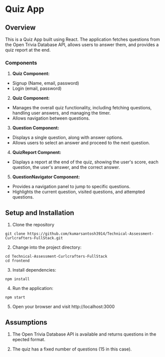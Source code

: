# Quiz App

## Overview

This is a Quiz App built using React. The application fetches questions from the Open Trivia Database API, allows users to answer them, and provides a quiz report at the end.

### Components

1. **Quiz Component:** 

- Signup (Name, email, password)
- Login (email, password)

2. **Quiz Component:** 

- Manages the overall quiz functionality, including fetching questions, handling user answers, and managing the timer.
- Allows navigation between questions.

3. **Question Component:**

  - Displays a single question, along with answer options.
  - Allows users to select an answer and proceed to the next question.

4. **QuizReport Compnent:**

  - Displays a report at the end of the quiz, showing the user's score, each question, the user's answer, and the correct answer.

5. **QuestionNavigator Component:**

- Provides a navigation panel to jump to specific questions.
- Highlights the current question, visited questions, and attempted questions.

## Setup and Installation

1. Clone the repository

```
git clone https://github.com/kumarsantosh3914/Technical-Assessment-Curlcrafters-FullStack.git
```

2. Change into the project directory:

```
cd Technical-Assessment-Curlcrafters-FullStack
cd frontend
```

3. Install dependencies:

```
npm install
```

4. Run the application:

```
npm start
```

5. Open your browser and visit  http://localhost:3000


## Assumptions

1. The Open Trivia Database API is available and returns questions in the epected format.

2. The quiz has a fixed number of questions (15 in this case).